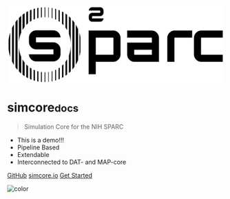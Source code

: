 <!-- _coverpage.md -->

<!-- background image -->
![logo](_media/osparc-black.svg)

# simcore<small>docs</small>

> Simulation Core for the NIH SPARC

- This is a demo!!!
- Pipeline Based
- Extendable
- Interconnected to DAT- and MAP-core

[GitHub](https://github.com/ITISFoundation/osparc-docs)
[simcore.io](https://simcore.io)
[Get Started](#introduction)


<!-- background color -->
![color](#f0f0f0)